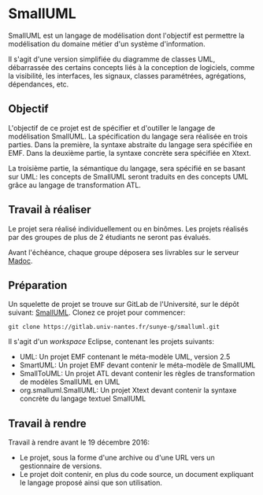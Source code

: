 # SmallUML
SmallUML est un langage de modélisation dont l'objectif est permettre la modélisation du domaine métier d'un système d'information.

Il s'agit d'une version simplifiée du diagramme de classes UML, débarrassée des certains concepts liés à la conception de logiciels, comme
la visibilité, les interfaces, les signaux, classes paramétrées, agrégations, dépendances, etc.

## Objectif
L'objectif de ce projet est de spécifier et d'outiller le langage de modélisation SmallUML.
La spécification du langage sera réalisée en trois parties.
Dans la première, la syntaxe abstraite du langage sera spécifiée en EMF.
Dans la deuxième partie, la syntaxe concrète sera spécifiée en Xtext. 

La troisième partie, la sémantique du langage, sera spécifié en se basant sur UML: les concepts de SmallUML seront traduits en des concepts UML grâce au langage de transformation ATL. 

## Travail à réaliser

Le projet sera réalisé individuellement ou en binômes. Les projets réalisés par des groupes de plus de 2 étudiants ne seront pas évalués.

Avant l'échéance, chaque groupe déposera ses livrables sur le serveur [Madoc](http://madoc.univ-nantes.fr/).



## Préparation
Un squelette de projet se trouve sur GitLab de l'Université, sur le dépôt suivant:
[SmallUML](https://gitlab.univ-nantes.fr/sunye-g/smalluml). 
Clonez ce projet pour commencer:

    git clone https://gitlab.univ-nantes.fr/sunye-g/smalluml.git

Il s'agit d'un _workspace_ Eclipse, contenant les projets suivants:

- UML: Un projet EMF contenant le méta-modèle UML, version 2.5
- SmartUML: Un projet EMF devant contenir le méta-modèle de SmallUML
- SmallToUML: Un projet ATL devant contenir les règles de transformation de modèles SmallUML en UML
- org.smalluml.SmallUML: Un projet Xtext devant contenir la syntaxe concrète du langage textuel SmallUML

## Travail à rendre

Travail à rendre avant le 19 décembre 2016:

- Le projet, sous la forme d'une archive ou d'une URL vers un gestionnaire de versions. 
- Le projet doit contenir, en plus du code source, un document expliquant le langage proposé ainsi que son utilisation.